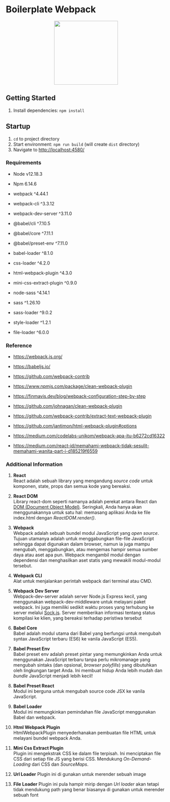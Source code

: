 
# Boilerplate Webpack

  

<div  align="center">
<a  href="https://github.com/webpack/webpack">
<img  width="200"  height="200"  vspace=""  hspace="25"  src="https://worldvectorlogo.com/logos/webpack.svg">
</a>
</div>

## Getting Started

1. Install dependencies: `npm install`

## Startup

1. `cd` to project directory
3. Start environment: `npm run build` (will create `dist` directory)
4. Navigate to [http://localhost:4580/](http://localhost:4580/)

  

### Requirements

- Node v12.18.3

- Npm 6.14.6

- webpack ^4.44.1

- webpack-cli ^3.3.12

- webpack-dev-server ^3.11.0

- @babel/cli ^7.10.5

- @babel/core ^7.11.1

- @babel/preset-env ^7.11.0

- babel-loader ^8.1.0

- css-loader ^4.2.0

- html-webpack-plugin ^4.3.0

- mini-css-extract-plugin ^0.9.0

- node-sass ^4.14.1

- sass ^1.26.10

- sass-loader ^9.0.2

- style-loader ^1.2.1

- file-loader ^6.0.0

  

### Reference

  

- https://webpack.js.org/

- https://babeljs.io/

- https://github.com/webpack-contrib

- https://www.npmjs.com/package/clean-webpack-plugin

- https://finmavis.dev/blog/webpack-configuration-step-by-step

- https://github.com/johnagan/clean-webpack-plugin

- https://github.com/webpack-contrib/extract-text-webpack-plugin

- https://github.com/jantimon/html-webpack-plugin#options

- https://medium.com/codelabs-unikom/webpack-apa-itu-b6272cd16322

- https://medium.com/react-id/memahami-webpack-tidak-sesulit-memahami-wanita-part-i-d185219f6559

### Additional Information

1.  **React**  
    React adalah sebuah library yang mengandung  _source code_  untuk komponen, state, props dan semua kode yang bereaksi.
    
2.  **React DOM**  
    Library react-dom seperti namanya adalah perekat antara React dan  [DOM (Document Object Model)](https://www.w3schools.com/js/js_htmldom.asp). Seringkali, Anda hanya akan menggunakannya untuk satu hal: memasang aplikasi Anda ke file index.html dengan  _ReactDOM.render()_.
    
3.  **Webpack**  
    Webpack adalah sebuah bundel modul JavaScript yang  _open source_. Tujuan utamanya adalah untuk menggabungkan file-file JavaScript sehingga dapat digunakan dalam browser, namun ia juga mampu mengubah, menggabungkan, atau mengemas hampir semua sumber daya atau aset apa pun. Webpack mengambil modul dengan dependensi dan menghasilkan aset statis yang mewakili modul-modul tersebut.
    
4.  **Webpack CLI**  
    Alat untuk menjalankan perintah webpack dari terminal atau CMD.
    
5.  **Webpack Dev Server**  
    Webpack-dev-server adalah server Node.js Express kecil, yang menggunakan webpack-dev-middleware untuk melayani paket webpack. Ini juga memiliki sedikit waktu proses yang terhubung ke server melalui  [Sock.js](https://github.com/sockjs/). Server memberikan informasi tentang status kompilasi ke klien, yang bereaksi terhadap peristiwa tersebut
    
6.  **Babel Core**  
    Babel adalah modul utama dari Babel yang berfungsi untuk mengubah syntax JavaScript terbaru (ES6) ke vanila JavaScript (ES5).
    
7.  **Babel Preset Env**  
    Babel preset env adalah preset pintar yang memungkinkan Anda untuk menggunakan JavaScript terbaru tanpa perlu mikromanage yang mengubah sintaks (dan opsional,  _browser polyfills_) yang dibutuhkan oleh lingkungan target Anda. Ini membuat hidup Anda lebih mudah dan  _bundle_  JavaScript menjadi lebih kecil!
    
8.  **Babel Preset React**  
    Modul ini berguna untuk mengubah source code JSX ke vanila JavaScript.
    
9.  **Babel Loader**  
    Modul ini memungkinkan pemindahan file JavaScript menggunakan Babel dan webpack.
    
10.  **Html Webpack Plugin**  
    HtmlWebpackPlugin menyederhanakan pembuatan file HTML untuk melayani bundel webpack Anda.
    
11.  **Mini Css Extract Plugin**  
    Plugin ini mengekstrak CSS ke dalam file terpisah. Ini menciptakan file CSS dari setiap file JS yang berisi CSS. Mendukung  _On-Demand-Loading_  dari CSS dan  _SourceMaps_.

12.  **Url Loader**
    Plugin ini di gunakan untuk merender sebuah image 

13.  **File Loader**
    Plugin ini pula hampir mirip dengan _Url loader_ akan tetapi tidak mendukung path yang benar biasanya di gunakan untuk merender sebuah font
